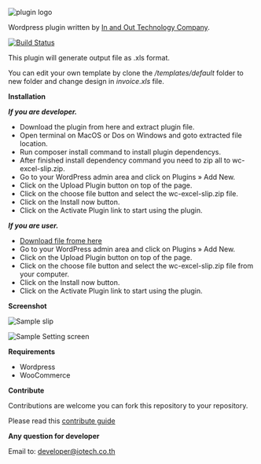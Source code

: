 
![plugin logo](https://iotech.co.th/wp-content/uploads/2017/11/wcxs.png) 

Wordpress plugin written by [In and Out Technology Company](https://iotech.co.th).

[![Build Status](https://travis-ci.org/iotech-thailand/wc-excel-slip.svg?branch=development)](https://travis-ci.org/iotech-thailand/wc-excel-slip)

This plugin will generate output file as .xls format.

You can edit your own template by clone the */templates/default* folder to new folder and change design in *invoice.xls* file.


**Installation**

***If you are developer.***
- Download the plugin from here and extract plugin file.
- Open terminal on MacOS or Dos on Windows and goto extracted file location.
- Run composer install command to install plugin dependencys.
- After finished install dependency command you need to zip all to wc-excel-slip.zip.
- Go to your WordPress admin area and click on Plugins » Add New.
- Click on the Upload Plugin button on top of the page.
- Click on the choose file button and select the wc-excel-slip.zip file.
- Click on the Install now button.
- Click on the Activate Plugin link to start using the plugin.


***If you are user.***
- [Download file frome here](https://github.com/iotech-thailand/wc-excel-slip/raw/master/files/wc-excel-slip.zip)
- Go to your WordPress admin area and click on Plugins » Add New.
- Click on the Upload Plugin button on top of the page.
- Click on the choose file button and select the wc-excel-slip.zip file from your computer.
- Click on the Install now button.
- Click on the Activate Plugin link to start using the plugin.

**Screenshot**

![Sample slip](https://iotech.co.th/wp-content/uploads/2017/06.40.34.png?cache=1)

![Sample Setting screen](https://iotech.co.th/wp-content/uploads/2017/06.41.22.png)


**Requirements**
 - Wordpress
 - WooCommerce


**Contribute**

Contributions are welcome you can fork this repository to your repository.

Please read this [contribute guide](https://github.com/iotech-thailand/wc-excel-slip/blob/master/CONTRIBUTING.md)


**Any question for developer**

Email to: [developer@iotech.co.th](developer@iotech.co.th)
